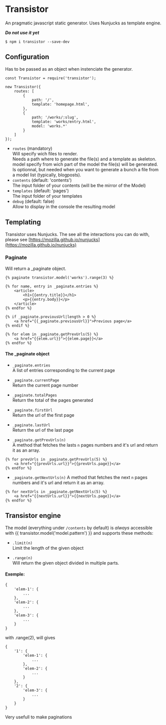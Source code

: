 # Transistor
An pragmatic javascript static generator.
Uses Nunjucks as template engine.

***Do not use it yet***

`$ npm i transistor --save-dev`

## Configuration

Has to be passed as an object when instenciate the generator.
```
const Transistor = require('transistor');

new Transistor({
    routes: [
        {
            path: '/',
            template: 'homepage.html',
        },
        {
            path: '/works/:slug',
            template: 'works/entry.html',
            model: 'works.*'
        }
    ]
});
```

- `routes` (mandatory)   
Will specify wich files to render.   
Needs a path where to generate the file(s) and a template as skeleton.
model specify from wich part of the model the file(s) will be generated. 
Is optionnal, but needed when you want to generate a bunch a file from a model list (typically, blogposts).
- `contents` (default: 'contents')    
The input folder of your contents (will be the mirror of the Model)
- `templates` (default: 'pages')    
The input folder of your templates
- `debug` (default: false)   
Allow to display in the console the resulting model

## Templating 

Transistor uses Nunjucks.
The see all the interactions you can do with, please see [https://mozilla.github.io/nunjucks](https://mozilla.github.io/nunjucks)

### Paginate

Will return a _paginate object.

```
{% paginate transistor.model('works').range(3) %}

{% for name, entry in _paginate.entries %}
    <article>
        <h1>{{entry.title}}</h1>
        <p>{{entry.body}}</p>
    </article>
{% endfor %}

{% if _paginate.previousUrl|length > 0 %}
    <a href="{{_paginate.previousUrl}}">Previous page</a>
{% endif %}

{% for elem in _paginate.getPrevUrls(5) %}
    <a href="{{elem.url}}">{{elem.page}}</a>
{% endfor %}
```

#### The _paginate object
- `_paginate.entries`   
A list of entries corresponding to the current page

- `_paginate.currentPage`   
Return the current page number

- `_paginate.totalPages`   
Return the total of the pages generated

- `_paginate.firstUrl`   
Return the url of the first page

- `_paginate.lastUrl`   
Return the url of the last page

- `_paginate.getPrevUrls(n)`   
A method that fetches the lasts `n` pages numbers and it's url and return it as an array.   
```
{% for prevUrls in _paginate.getPrevUrls(5) %}
    <a href="{{prevUrls.url}}">{{prevUrls.page}}</a>
{% endfor %}
```

- `_paginate.getNextUrls(n)`
A method that fetches the next `n` pages numbers and it's url and return it as an array.   
```
{% for nextUrls in _paginate.getNextUrls(5) %}
    <a href="{{nextUrls.url}}">{{nextUrls.page}}</a>
{% endfor %}
```

## Transistor engine

The model (everything under `/contents` by default) is *always* accessible with {{ transistor.model('model.pattern') }} and supports these methods:

- `.limit(n)`   
Limit the length of the given object

- `.range(n)`   
Will return the given object divided in multiple parts.

#### Exemple:
```
{
    'elem-1': {
        ...
    },
    'elem-2': {
        ...
    },
    'elem-3': {
        ...
    }
}
```
with .range(2), will gives
```
{
    '1': {
        'elem-1': {
            ...
        },
        'elem-2': {
            ...
        }
    },
    '2': {
        'elem-3': {
            ...
        }
    }
}
```
Very usefull to make paginations